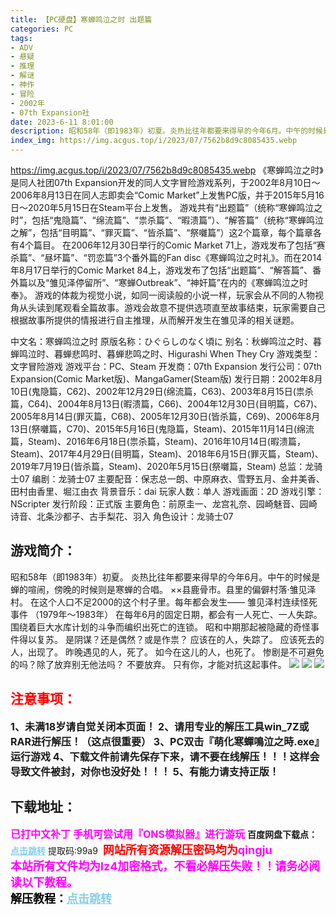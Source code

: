 ```yaml
---
title: 【PC硬盘】寒蝉鸣泣之时 出题篇
categories: PC
tags:
- ADV
- 悬疑
- 推理
- 解谜
- 神作
- 冒险
- 2002年
- 07th Expansion社
date: 2023-6-11 8:01:00
description: 昭和58年（即1983年）初夏。炎热比往年都要来得早的今年6月。中午的时候是蝉的喧闹，傍晚的时候则是寒蝉的合唱。××县鹿骨市。县里的偏僻村落·雏见泽村。在这个人口不足2000的这个村子里。每年都会发生——雏见泽村连续怪死事件
index_img: https://img.acgus.top/i/2023/07/7562b8d9c8085435.webp
---
```

![]()https://img.acgus.top/i/2023/07/7562b8d9c8085435.webp
《寒蝉鸣泣之时》是同人社团07th Expansion开发的同人文字冒险游戏系列，于2002年8月10日～2006年8月13日在同人志即卖会“Comic Market”上发售PC版，并于2015年5月16日～2020年5月15日在Steam平台上发售。
游戏共有“出题篇”（统称“寒蝉鸣泣之时”，包括“鬼隐篇”、“绵流篇”、“祟杀篇”、“暇溃篇”）、“解答篇”（统称“寒蝉鸣泣之解”，包括“目明篇”、“罪灭篇”、“皆杀篇”、“祭囃篇”）这2个篇章，每个篇章各有4个篇目。
在2006年12月30日举行的Comic Market 71上，游戏发布了包括“赛杀篇”、“昼坏篇”、“罚恋篇”3个番外篇的Fan disc《寒蝉鸣泣之时礼》。而在2014年8月17日举行的Comic Market 84上，游戏发布了包括“出题篇”、“解答篇”、番外篇以及“雏见泽停留所”、“寒蝉Outbreak”、“神奸篇”在内的《寒蝉鸣泣之时奉》。
游戏的体裁为视觉小说，如同一阅读般的小说一样，玩家会从不同的人物视角从头读到尾观看全篇故事。游戏会故意不提供选项直至故事结束，玩家需要自己根据故事所提供的情报进行自主推理，从而解开发生在雏见泽的相关谜题。

中文名：寒蝉鸣泣之时
原版名称：ひぐらしのなく頃に
别名：秋蝉鸣泣之时、暮蝉鸣泣时、暮蝉悲鸣时、暮蝉悲鸣之时、Higurashi When They Cry
游戏类型：文字冒险游戏
游戏平台：PC、Steam
开发商：07th Expansion
发行公司：07th Expansion(Comic Market版)、MangaGamer(Steam版)
发行日期：2002年8月10日(鬼隐篇，C62)、2002年12月29日(绵流篇，C63)、2003年8月15日(祟杀篇，C64)、2004年8月13日(暇溃篇，C66)、2004年12月30日(目明篇，C67)、2005年8月14日(罪灭篇，C68)、2005年12月30日(皆杀篇，C69)、2006年8月13日(祭囃篇，C70)、2015年5月16日(鬼隐篇，Steam)、2015年11月14日(绵流篇，Steam)、2016年6月18日(祟杀篇，Steam)、2016年10月14日(暇溃篇，Steam)、2017年4月29日(目明篇，Steam)、2018年6月15日(罪灭篇，Steam)、2019年7月19日(皆杀篇，Steam)、2020年5月15日(祭囃篇，Steam)
总监：龙骑士07
编剧：龙骑士07
主要配音：保志总一朗、中原麻衣、雪野五月、金井美香、田村由香里、堀江由衣
背景音乐：dai
玩家人数：单人
游戏画面：2D
游戏引擎：NScripter
发行阶段：正式版
主要角色：前原圭一、龙宫礼奈、园崎魅音、园崎诗音、北条沙都子、古手梨花、羽入
角色设计：龙骑士07

## 游戏简介：
昭和58年（即1983年）初夏。
炎热比往年都要来得早的今年6月。中午的时候是蝉的喧闹，傍晚的时候则是寒蝉的合唱。
××县鹿骨市。县里的偏僻村落·雏见泽村。
在这个人口不足2000的这个村子里。每年都会发生——
雏见泽村连续怪死事件
（1979年～1983年）
在每年6月的固定日期，都会有一人死亡、一人失踪。
围绕着巨大水库计划的斗争而编织出死亡的连锁。
昭和中期那起被隐藏的奇怪事件得以复苏。
是阴谋？还是偶然？或是作祟？
应该在的人，失踪了。
应该死去的人，出现了。
昨晚遇见的人，死了。
如今在这儿的人，也死了。
惨剧是不可避免的吗？除了放弃别无他法吗？
不要放弃。
只有你，才能对抗这起事件。
![](https://cdn.cloudflare.steamstatic.com/steam/apps/410890/ss_6ab5571d57da8bd2864187a3a98f6f236f8f33af.1920x1080.webp?t=1568834911)
![](https://cdn.cloudflare.steamstatic.com/steam/apps/410890/ss_ca0503feb313af71966397ba8a89c45f9f5cac73.1920x1080.webp?t=1568834911)
![](https://cdn.cloudflare.steamstatic.com/steam/apps/526490/ss_4de738a888eff8062f764dce42455bdbd6337a29.1920x1080.webp?t=1568835036)




## <font color=#FF0000 >注意事项：</font>
<font size=3><b>1、未满18岁请自觉关闭本页面！
2、请用专业的解压工具win_7Z或RAR进行解压！（这点很重要）
3、PC双击『萌化寒蟬鳴泣之時.exe』运行游戏
4、下载文件前请先保存下来，请不要在线解压！！！这样会导致文件被封，对你也没好处！！！
5、有能力请支持正版！</b></font>

## 下载地址：
<font color=#FF00FF size=3><b>已打中文补丁</b></font>
<font color=#FF00FF size=3>**手机可尝试用『ONS模拟器』进行游玩**</font>
<b>百度网盘下载点：</b><a href="https://pan.baidu.com/s/17Srdbk5hJSbtm5B6ErLeAQ?pwd=99a9" style="color: #87CEEB;"><b>点击跳转</b></a> 提取码:99a9
<a style="padding: 0" href="https://post.qingju.org/AD/"><img style="max-width:100%" src="https://img.acgus.top/i/2024/07/478f689b8021d8d499ab43d21acf137a.gif" alt=""></a>
<b><font color=#FF0000 size=4>网站所有资源解压密码均为</b></font><b><font color=#FF00FF size=4>qingju</font><font color=#FF0000 ></font></b><br><b><font color=#FF00FF size=4>本站所有文件均为lz4加密格式，不看必解压失败！！请务必阅读以下教程。</b></font><br><b><font color=#000 size=4>解压教程：</b><a href="https://post.qingju.org/tutorial/000/" style="color: #87CEEB;"><b>点击跳转</b></a>
